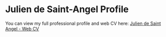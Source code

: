 # Julien de Saint-Angel Profile

You can view my full professional profile and web CV here: [Julien de Saint Angel - Web CV](https://desaintangel.github.io/Julien-de-Saint-Angel-profile/)
